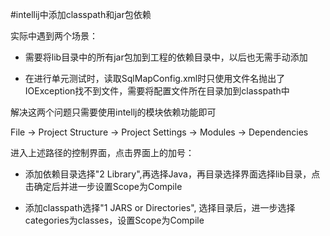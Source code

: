 #intellij中添加classpath和jar包依赖

实际中遇到两个场景：

* 需要将lib目录中的所有jar包加到工程的依赖目录中，以后也无需手动添加

* 在进行单元测试时，读取SqlMapConfig.xml时只使用文件名抛出了IOException找不到文件，需要将配置文件所在目录加到classpath中

解决这两个问题只需要使用intellj的模块依赖功能即可

File -> Project Structure -> Project Settings -> Modules -> Dependencies

进入上述路径的控制界面，点击界面上的加号：

* 添加依赖目录选择"2 Library",再选择Java，再目录选择界面选择lib目录，点击确定后并进一步设置Scope为Compile

* 添加classpath选择"1 JARS or Directories", 选择目录后，进一步选择categories为classes，设置Scope为Compile 